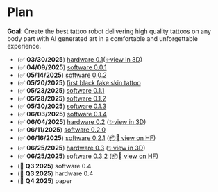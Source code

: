 # Plan

**Goal**: Create the best tattoo robot delivering high quality tattoos on any body part with AI generated art in a comfortable and unforgettable experience.

- (✅ **03/30/2025**) [hardware 0.1](https://x.com/hupobuboo/status/1906386728874602520)([✨view in 3D](https://poly.cam/capture/0b06160a-b3ff-49d9-b6ab-1a955d2b2b7f))
- (✅ **04/09/2025**) [software 0.0.1](https://x.com/hupobuboo/status/1909969799838589300)
- (✅ **05/14/2025**) [software 0.0.2](https://x.com/hupobuboo/status/1922749626597126590)
- (✅ **05/20/2025**) [first black fake skin tattoo](https://x.com/tatbots/status/1924841008396673468)
- (✅ **05/23/2025**) [software 0.1.1](https://www.youtube.com/live/I8Eh73qMaXQ)
- (✅ **05/28/2025**) [software 0.1.2](https://x.com/hupobuboo/status/1927794884854849542)
- (✅ **05/30/2025**) [software 0.1.3](https://www.youtube.com/live/vssqXg-Gm2Y)
- (✅ **06/03/2025**) [software 0.1.4](https://x.com/hupobuboo/status/1929983263667331232)
- (✅ **06/04/2025**) [hardware 0.2](https://x.com/tatbots/status/1930308303222890931) ([✨view in 3D](https://poly.cam/capture/548778f3-e243-41bd-87b8-6ed2d5dfff5a))
- (✅ **06/11/2025**) [software 0.2.0](https://x.com/tatbots/status/1932805814563348842)
- (✅ **06/16/2025**) [software 0.2.1](https://x.com/tatbots/status/1934685760650658130) ([📦🤗 view on HF](https://huggingface.co/datasets/tatbot/tatbot-calib-test))
- (✅ **06/25/2025**) [hardware 0.3](https://x.com/tatbots/status/1937928922005442873) ([✨view in 3D](https://poly.cam/capture/ad7d9477-f7a3-4a36-8da3-59dc0354f149))
- (✅ **06/25/2025**) [software 0.3.2](https://x.com/tatbots/status/1937928658720559385) ([📦🤗 view on HF](https://huggingface.co/datasets/tatbot/plan-bench-2025y-06m-25d-12h-13m-57s))
- (🚧 **Q3 2025**) software 0.4
- (🚧 **Q3 2025**) hardware 0.4
- (🚧 **Q4 2025**) paper